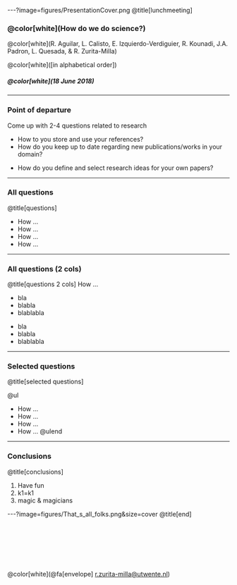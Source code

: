 ---?image=figures/PresentationCover.png
@title[lunchmeeting]
### @color[white](How do we do science?)
@color[white](R. Aguilar, L. Calisto, E. Izquierdo-Verdiguier, R. Kounadi, J.A. Padron, L. Quesada, & R. Zurita-Milla)


<span class="byline lowernote">@color[white]([in alphabetical order])</span>
##### @color[white](18 June 2018) 

---
### Point of departure

Come up with 2-4 questions related to research

<div class="left">
	<ul>
        <li>How to you store and use your references?</li>
        <li>How do you keep up to date regarding new publications/works in your domain?</li>
    </ul>
</div>

<div class="right">
    <ul>
        <li>How do you define and select research ideas for your own papers? </li>
    </ul>
</div>

---
### All questions 
@title[questions]
- How ... 
- How ...
- How ... 
- How ...

---
### All questions (2 cols)
@title[questions 2 cols]
How ...

<div class="left">
	<ul>
        <li>bla</li>
        <li>‎blabla</li>
        <li>blablabla</li>
    </ul>
</div>

<div class="right">
    <ul>
        <li>bla</li>
        <li>‎blabla</li>
        <li>blablabla</li>
    </ul>
</div>

---
### Selected questions 
@title[selected questions]

@ul
- How ... 
- How ...
- How ... 
- How ...
@ulend

---
### Conclusions
@title[conclusions]
1. Have fun
2. k1=k1
3. magic & magicians

---?image=figures/That_s_all_folks.png&size=cover
@title[end]
<br><br>
<br><br>
<br><br>
<br><br>
@color[white](@fa[envelope] r.zurita-milla@utwente.nl)





